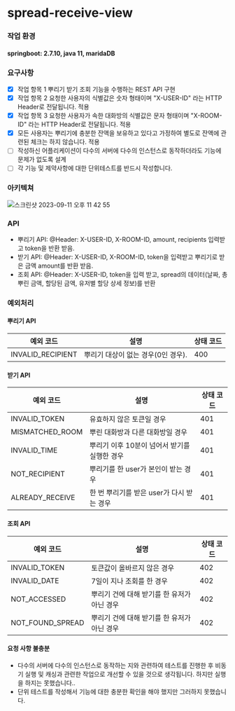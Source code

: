 # spread-receive-view

### 작업 환경
#### springboot: 2.7.10, java 11, maridaDB

### 요구사항
- [x] 작업 항목 1 뿌리기 받기 조회 기능을 수행하는 REST API 구현
- [x] 작업 항목 2 요청한 사용자의 식별값은 숫자 형태이며 "X-USER-ID" 라는 HTTP Header로 전달됩니다. 적용
- [x] 작업 항목 3 요청한 사용자가 속한 대화방의 식별값은 문자 형태이며 "X-ROOM-ID" 라는 HTTP Header로 전달됩니다. 적용
- [x] 모든 사용자는 뿌리기에 충분한 잔액을 보유하고 있다고 가정하여 별도로 잔액에 관련된 체크는 하지 않습니다. 적용
- [ ] 작성하신 어플리케이션이 다수의 서버에 다수의 인스턴스로 동작하더라도 기능에 문제가 없도록 설계
- [ ] 각 기능 및 제약사항에 대한 단위테스트를 반드시 작성합니다.

### 아키텍쳐
![스크린샷 2023-09-11 오후 11 42 55](https://github.com/SLIPPECAT/spread-receive-view/assets/119715555/65f02d39-26a0-4858-8585-8432fe7edec4)


### API
- 뿌리기 API: @Header: X-USER-ID, X-ROOM-ID, amount, recipients 입력받고 token을 반환 받음.
- 받기 API: @Header: X-USER-ID, X-ROOM-ID, token을 입력받고 뿌리기로 받은 금액 amount를 반환 받음.
- 조회 API: @Header: X-USER-ID, token을 입력 받고, spread의 데이터(날짜, 총 뿌린 금액, 할당된 금액, 유저별 할당 상세 정보)를 반환

### 예외처리
#### 뿌리기 API

| 예외 코드 | 설명 | 상태 코드 |
|---|---|---|
| INVALID_RECIPIENT | 뿌리기 대상이 없는 경우(0인 경우). | 400 |

#### 받기 API
| 예외 코드 | 설명 | 상태 코드 |
|---|---|---|
| INVALID_TOKEN | 유효하지 않은 토큰일 경우 | 401 |
| MISMATCHED_ROOM | 뿌린 대화방과 다른 대화방일 경우 | 401 |
| INVALID_TIME | 뿌리기 이후 10분이 넘어서 받기를 실행한 경우 | 401 |
| NOT_RECIPIENT | 뿌리기를 한 user가 본인이 받는 경우 | 401 |
| ALREADY_RECEIVE | 한 번 뿌리기를 받은 user가 다시 받는 경우 | 401 |

#### 조회 API
| 예외 코드 | 설명 | 상태 코드 |
|---|---|---|
| INVALID_TOKEN | 토큰값이 올바르지 않은 경우 | 402 |
| INVALID_DATE | 7일이 지나 조회를 한 경우 | 402 |
| NOT_ACCESSED | 뿌리기 건에 대해 받기를 한 유저가 아닌 경우 | 402 |
| NOT_FOUND_SPREAD | 뿌리기 건에 대해 받기를 한 유저가 아닌 경우 | 402 |

#### 요청 사항 불충분
- 다수의 서버에 다수의 인스턴스로 동작하는 지와 관련하여 테스트를 진행한 후 비동기 실행 및 캐싱과 관련한 작업으로 개선할 수 있을 것으로 생각됩니다.
하지만 실행을 하지는 못했습니다..
- 단위 테스트를 작성해서 기능에 대한 충분한 확인을 해야 했지만 그러하지 못했습니다.
